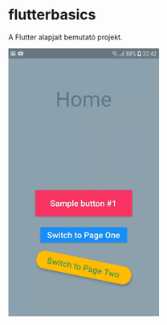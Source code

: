 # flutterbasics

A Flutter alapjait bemutató projekt.

![Screencast](https://github.com/vborbely/flutter_basics/blob/master/blob/screencast.gif)
